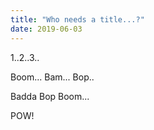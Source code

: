 ```yaml
---
title: "Who needs a title...?"
date: 2019-06-03
---
```


1..2..3..

Boom... Bam... Bop..

Badda Bop Boom... 

POW!
